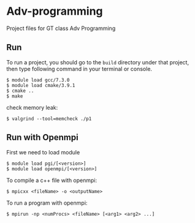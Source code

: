 # Adv-programming
Project files for GT class Adv Programming

## Run
To run a project, you should go to the `build` directory under that project, then type following command in your terminal or console.
```
$ module load gcc/7.3.0
$ module load cmake/3.9.1
$ cmake ..
$ make
```

check memory leak:
```
$ valgrind --tool=memcheck ./p1
```

## Run with Openmpi
First we need to load module
```
$ module load pgi/[<version>]
$ module load openmpi/[<version>]
```
To compile a c++ file with openmpi:
```
$ mpicxx <fileName> -o <outputName>
```
To run a program with openmpi:
```
$ mpirun -np <numProcs> <fileName> [<arg1> <arg2> ...]
```

